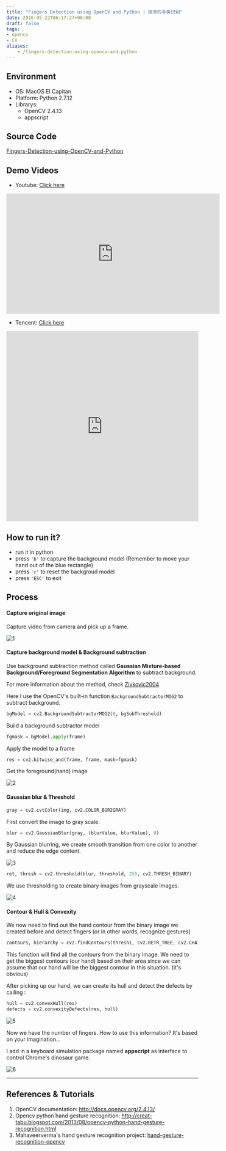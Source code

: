 ```yaml
---
title: "Fingers Detection using OpenCV and Python | 简单的手势识别"
date: 2016-05-22T06:17:27+08:00
draft: false
tags:
- opencv
- CV
aliases:
    - /fingers-detection-using-opencv-and-python
---
```


## Environment
- OS: MacOS El Capitan
- Platform: Python 2.7.12
- Librarys: 
	- OpenCV 2.4.13
	- appscript

## Source Code
[Fingers-Detection-using-OpenCV-and-Python](https://github.com/lzane/Fingers-Detection-using-OpenCV-and-Python)

## Demo Videos
- Youtube: [Click here](https://youtu.be/CmBxUnp7XwM)
<iframe width="560" height="315" src="https://www.youtube.com/embed/CmBxUnp7XwM" frameborder="0" allow="autoplay; encrypted-media" allowfullscreen></iframe>


- Tencent: [Click here](https://v.qq.com/x/page/o05390b1ioq.html)
<iframe frameborder="0" width="100%" height="498" src="https://v.qq.com/iframe/player.html?vid=o05390b1ioq&tiny=0&auto=0" allowfullscreen></iframe>

## How to run it?
- run it in python
- press `'b'` to capture the background model (Remember to move your hand out of the blue rectangle)
- press `'r'` to reset the backgroud model
- press `'ESC'` to exit

## Process
#### Capture original image

Capture video from camera and pick up a frame.

![1](https://qncdnssl.lzane.com/2018-10-11-1.png#small)


#### Capture background model & Background subtraction
Use background subtraction method called **Gaussian Mixture-based Background/Foreground Segmentation Algorithm** to subtract background. 

For more information about the method, check [Zivkovic2004](http://www.zoranz.net/Publications/zivkovic2004ICPR.pdf)

Here I use the OpenCV's built-in function `BackgroundSubtractorMOG2` to subtract background.

```python
bgModel = cv2.BackgroundSubtractorMOG2(0, bgSubThreshold)
```

Build a background subtractor model



```python
fgmask = bgModel.apply(frame)
```
Apply the model to a frame


```python
res = cv2.bitwise_and(frame, frame, mask=fgmask)
```

Get the foreground(hand) image

![2](https://qncdnssl.lzane.com/2018-10-11-2.png#small)


#### Gaussian blur & Threshold
```python
gray = cv2.cvtColor(img, cv2.COLOR_BGR2GRAY)
```
First convert the image to gray scale.

```python
blur = cv2.GaussianBlur(gray, (blurValue, blurValue), 0)
```
By Gaussian blurring, we create smooth transition from one color to another and reduce the edge content.

![3](https://qncdnssl.lzane.com/2018-10-11-3.png#small)



```python
ret, thresh = cv2.threshold(blur, threshold, 255, cv2.THRESH_BINARY)
```
We use thresholding to create binary images from grayscale images. 

![4](https://qncdnssl.lzane.com/2018-10-11-4.png#small)


#### Contour & Hull & Convexity 
We now need to find out the hand contour from the binary image we created before and detect fingers (or in other words, recognize gestures)

```python
contours, hierarchy = cv2.findContours(thresh1, cv2.RETR_TREE, cv2.CHAIN_APPROX_SIMPLE)
```
This function will find all the contours from the binary image. We need to get the biggest contours (our hand) based on their area since we can assume that our hand will be the biggest contour in this situation. (it's obvious)

After picking up our hand, we can create its hull and detect the defects by calling :
```python
hull = cv2.convexHull(res)
defects = cv2.convexityDefects(res, hull)
```

![5](https://qncdnssl.lzane.com/2018-10-11-5.png#small)


Now we have the number of fingers. How to use this information? It's based on your imagination...

I add in a keyboard simulation package named **appscript** as interface to control Chrome's dinosaur game.

![6](https://qncdnssl.lzane.com/2018-10-11-6.png)


----------------------
## References & Tutorials

1. OpenCV documentation: 
http://docs.opencv.org/2.4.13/
2. Opencv python hand gesture recognition:
http://creat-tabu.blogspot.com/2013/08/opencv-python-hand-gesture-recognition.html
3. Mahaveerverma's hand gesture recognition project:
[hand-gesture-recognition-opencv](https://github.com/mahaveerverma/hand-gesture-recognition-opencv)